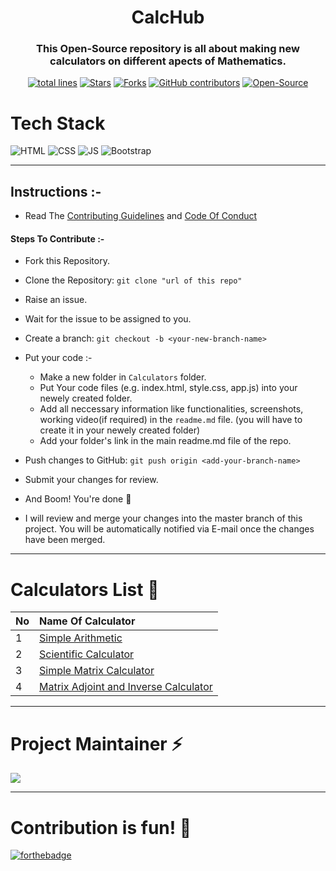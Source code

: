 <h1 align="center">CalcHub</h1>

<h3 align="center">This Open-Source repository is all about making new calculators on different apects of Mathematics.</h3>

<div align="center">
<a href="https://github.com/vasu-1/CalcHub"><img src="https://sloc.xyz/github/vasu-1/CalcHub" alt="total lines"/></a>
<a href="https://github.com/vasu-1/CalcHub"><img src="https://img.shields.io/github/stars/vasu-1/CalcHub" alt="Stars"/></a>
<a href="https://github.com/vasu-1/CalcHub/network/members"><img src="https://img.shields.io/github/forks/vasu-1/CalcHub" alt="Forks"/></a>
<a href="https://github.com/vasu-1/CalcHub/graphs/contributors"><img alt="GitHub contributors" src="https://img.shields.io/github/contributors/vasu-1/CalcHub?color=2b9348"></a>
<a href="https://github.com/vasu-1/CalcHub"><img src="https://badges.frapsoft.com/os/v2/open-source.svg" alt="Open-Source"/></a>
<!-- <a href="https://open.vscode.dev/organization/repository"><img src="https://open.vscode.dev/badges/open-in-vscode.svg" alt="Open in Visual Studio Code"/></a> -->
</div>


# Tech Stack

![HTML](https://img.shields.io/badge/html5%20-%23E34F26.svg?&style=for-the-badge&logo=html5&logoColor=white)
![CSS](https://img.shields.io/badge/css3%20-%231572B6.svg?&style=for-the-badge&logo=css3&logoColor=white)
![JS](https://img.shields.io/badge/javascript%20-%23323330.svg?&style=for-the-badge&logo=javascript&logoColor=%23F7DF1E)
<img alt="Bootstrap" src="https://img.shields.io/badge/bootstrap-%23563D7C.svg?style=for-the-badge&logo=bootstrap&logoColor=white"/>

---

## Instructions :-

- Read The [Contributing Guidelines](./.github/ContributingGuidelines.md) and [Code Of Conduct](./.github/CODE_OF_CONDUCT.MD)

#### Steps To Contribute :-

- Fork this Repository.
- Clone the Repository: `git clone "url of this repo"`
- Raise an issue.
- Wait for the issue to be assigned to you.
- Create a branch: `git checkout -b <your-new-branch-name>`
- Put your code :-

    - Make a new folder in `Calculators` folder.
    - Put Your code files (e.g. index.html, style.css, app.js) into your newely created folder.
    - Add all neccessary information like functionalities, screenshots, working video(if required) in the `readme.md` file. (you will have to create it in your newely created folder)
    - Add your folder's link in the main readme.md file of the repo.

- Push changes to GitHub: `git push origin <add-your-branch-name>`
- Submit your changes for review.
- And Boom! You're done 🥳
- I will review and merge your changes into the master branch of this project. You will be automatically notified via E-mail once the changes have been merged.

---

# Calculators List 📑
 
| No            | Name Of Calculator    |  
| ------------- |:-------------| 
| 1             | [Simple Arithmetic](./Calculators/Simple_Arithmetic) |
| 2             | [Scientific Calculator](./Calculators/Scientific_Calculator) |
| 3             | [Simple Matrix Calculator](./Calculators/Matrix_Simple) |
| 4             | [Matrix Adjoint and Inverse Calculator](./Calculators/Matrix&nbsp;Adjoint&nbsp;and&nbspInverse&nbsp;Calculator) |

---

<h1> Project Maintainer ⚡ </h1>
  <a href="https://github.com/vasu-1"><img src="https://avatars.githubusercontent.com/u/76911582?s=40&v=4"/></a> 

---

# Contribution is fun! 🧡
[![forthebadge](https://forthebadge.com/images/badges/built-with-love.svg)](https://forthebadge.com)

